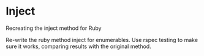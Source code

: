 Inject
======

Recreating the inject method for Ruby

Re-write the ruby method inject for enumerables. Use rspec testing to make sure it works, comparing results with the original method.



